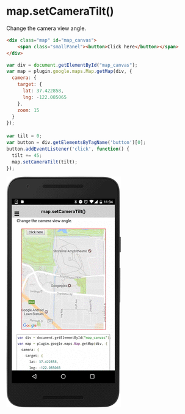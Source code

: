 # map.setCameraTilt()

Change the camera view angle.

```html
<div class="map" id="map_canvas">
    <span class="smallPanel"><button>Click here</button></span>
</div>
```

```js
var div = document.getElementById("map_canvas");
var map = plugin.google.maps.Map.getMap(div, {
  camera: {
    target: {
      lat: 37.422858,
      lng: -122.085065
    },
    zoom: 15
  }
});

var tilt = 0;
var button = div.getElementsByTagName('button')[0];
button.addEventListener('click', function() {
  tilt += 45;
  map.setCameraTilt(tilt);
});

```

![](image.gif)
